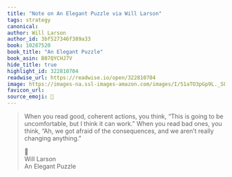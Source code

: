 ```yaml
---
title: "Note on An Elegant Puzzle via Will Larson"
tags: strategy
canonical: 
author: Will Larson
author_id: 3bf527346f389a33
book: 10287520
book_title: "An Elegant Puzzle"
book_asin: B07QYCHJ7V
hide_title: true
highlight_id: 322810704
readwise_url: https://readwise.io/open/322810704
image: https://images-na.ssl-images-amazon.com/images/I/51aTO3pGp9L._SL200_.jpg
favicon_url: 
source_emoji: 📕
---
```


> When you read good, coherent actions, you think, “This is going to be uncomfortable, but I think it can work.” When you read bad ones, you think, “Ah, we got afraid of the consequences, and we aren’t really changing anything.”
> <div class="quoteback-footer"><div class="quoteback-avatar"><span class="mini-emoji"> 📕</span></div><div class="quoteback-metadata"><div class="metadata-inner"><span style="display:none">FROM:</span><div aria-label="Will Larson" class="quoteback-author"> Will Larson</div><div aria-label="An Elegant Puzzle" class="quoteback-title"> An Elegant Puzzle</div></div></div></div>
